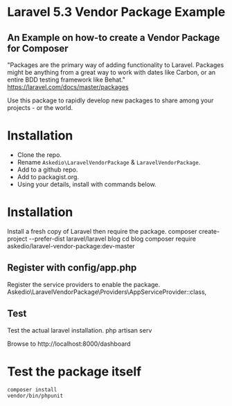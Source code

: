 # Laravel 5.3 Vendor Package Example
## An Example on how-to create a Vendor Package for Composer

"Packages are the primary way of adding functionality to Laravel. Packages might be anything from a great way to work with dates like Carbon, or an entire BDD testing framework like Behat."
https://laravel.com/docs/master/packages

Use this package to rapidly develop new packages to share among your projects - or the world.

# Installation
* Clone the repo.
* Rename `Askedio\LaravelVendorPackage` & `LaravelVendorPackage`.
* Add to a github repo.
* Add to packagist.org.
* Using your details, install with commands below.

# Installation
Install a fresh copy of Laravel then require the package.
    composer create-project --prefer-dist laravel/laravel blog
    cd blog
    composer require askedio/laravel-vendor-package:dev-master

## Register with config/app.php
Register the service providers to enable the package.
    Askedio\LaravelVendorPackage\Providers\AppServiceProvider::class,

## Test
Test the actual laravel installation.
    php artisan serv

Browse to http://localhost:8000/dashboard

# Test the package itself
    composer install
    vendor/bin/phpunit
